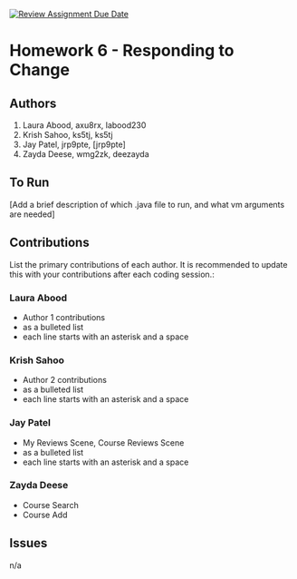 [![Review Assignment Due Date](https://classroom.github.com/assets/deadline-readme-button-24ddc0f5d75046c5622901739e7c5dd533143b0c8e959d652212380cedb1ea36.svg)](https://classroom.github.com/a/DC1SF4uZ)
# Homework 6 - Responding to Change

## Authors
1) Laura Abood, axu8rx, labood230
2) Krish Sahoo, ks5tj, ks5tj
3) Jay Patel, jrp9pte, [jrp9pte]
4) Zayda Deese, wmg2zk, deezayda

## To Run

[Add a brief description of which .java file to run, and what vm arguments are needed]

## Contributions

List the primary contributions of each author. It is recommended to update this with your contributions after each coding session.:

### Laura Abood

* Author 1 contributions
* as a bulleted list
* each line starts with an asterisk and a space

### Krish Sahoo

* Author 2 contributions
* as a bulleted list
* each line starts with an asterisk and a space

### Jay Patel

* My Reviews Scene, Course Reviews Scene
* as a bulleted list
* each line starts with an asterisk and a space

### Zayda Deese

* Course Search
* Course Add

## Issues

n/a
